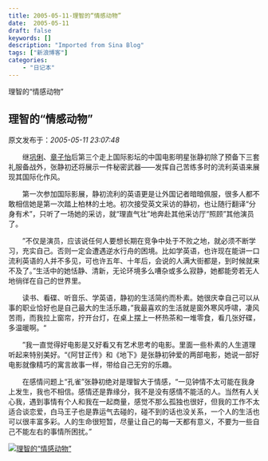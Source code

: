 ```yaml
---
title: 2005-05-11-理智的“情感动物”
date:  2005-05-11
draft: false
keywords: []
description: "Imported from Sina Blog"
tags: ["新浪博客"]
categories: 
    - "日记本"
---
```

理智的“情感动物”
## 理智的“情感动物”

 原文发布于：*2005-05-11 23:07:48*

　　继[巩俐](http&#58;//ent.sina.com.cn/s/m/f/gongl.html)、[章子怡](http&#58;//ent.sina.com.cn/ziyi/index.html)后第三个走上国际影坛的中国电影明星张静初除了预备下三套礼服备战外，张静初还将展示一件秘密武器——发挥自己苦练多时的流利英语来展现其国际化作风。

　　第一次参加国际影展，静初流利的英语更是让外国记者暗暗佩服，很多人都不敢相信她是第一次踏上柏林的土地。初次接受英文采访的静初，也让随行翻译“分身有术”，只听了一场她的采访，就“理直气壮”地奔赴其他采访厅“照顾”其他演员了。

　　”不仅是演员，应该说任何人要想长期在竞争中处于不败之地，就必须不断学习，充实自己。否则一定会遭遇逆水行舟的困境。比如学英语，也许现在能讲一口流利英语的人并不多见，可也许五年、十年后，会说的人满大街都是，到时候就来不及了。”生活中的她恬静、清新，无论环境多么嘈杂或多么寂静，她都能旁若无人地徜徉在自己的世界里。

　　读书、看碟、听音乐、学英语，静初的生活简约而朴素。她很庆幸自己可以从事的职业恰好也是自己最大的生活乐趣，”我最喜欢的生活就是窗外寒风呼啸，凄风苦雨，而我拉上窗帘，拧开台灯，在桌上摆上一杯热茶和一堆零食，看几张好碟，多温暖啊。“

　　”我一直觉得好电影是又好看又有艺术思考的电影。里面一些朴素的人生道理听起来特别美好。“《阿甘正传》和《地下》是张静初钟爱的两部电影，她说一部好电影就像精巧的寓言故事一样，带给自己无穷的乐趣。

　　在感情问题上“孔雀”张静初绝对是理智大于情感，“一见钟情不太可能在我身上发生，我也不相信。感情还是靠缘分，我不是没有感情不能活的人。当然有人关心我，遇到事情有个人和我在一起商量，感觉不那么孤独也很好，但我的工作不太适合谈恋爱，白马王子也是靠运气去碰的，碰不到的话也没关系，一个人的生活也可以很丰富多彩。人的生命很短暂，尽量让自己的每一天都有意义，不要为一些自己不能左右的事情所困扰。”

[![理智的&ldquo;情感动物&rdquo;](http://s1.sinaimg.cn/middle/6983393849da99547ca20&amp;690)](http://s10.sinaimg.cn/middle/6983393849da9954d8bb9&amp;690)


